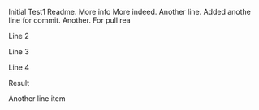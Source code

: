 Initial Test1 Readme.
More info
More indeed.
Another line.
Added anothe line for commit.
Another.
For pull rea

Line 2

Line 3

Line 4

Result

Another line item
